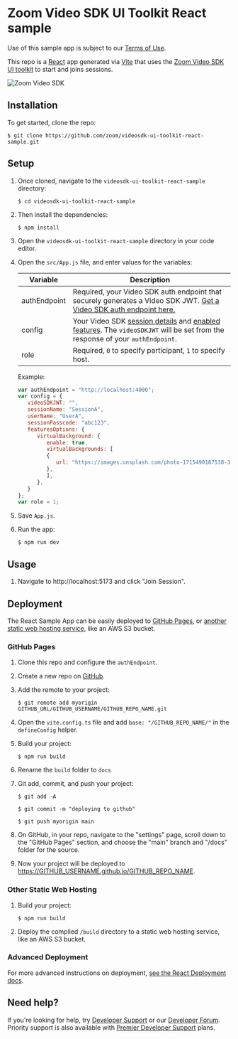 # Zoom Video SDK UI Toolkit React sample

Use of this sample app is subject to our [Terms of Use](https://explore.zoom.us/en/video-sdk-terms/).

This repo is a [React](https://reactjs.org/) app generated via [Vite](https://vitejs.dev/) that uses the [Zoom Video SDK UI toolkit](https://developers.zoom.us/docs/video-sdk/web/) to start and joins sessions.

![Zoom Video SDK](https://github.com/zoom/videosdk-ui-toolkit-web/raw/main/uitoolkitgalleryview.png)

## Installation

To get started, clone the repo:

`$ git clone https://github.com/zoom/videosdk-ui-toolkit-react-sample.git`

## Setup

1. Once cloned, navigate to the `videosdk-ui-toolkit-react-sample` directory:

   `$ cd videosdk-ui-toolkit-react-sample`

1. Then install the dependencies:

   `$ npm install`

1. Open the `videosdk-ui-toolkit-react-sample` directory in your code editor.

1. Open the `src/App.js` file, and enter values for the variables:

   | Variable                   | Description |
   | -----------------------|-------------|
   | authEndpoint          | Required, your Video SDK auth endpoint that securely generates a Video SDK JWT. [Get a Video SDK auth endpoint here.](https://github.com/zoom/videosdk-auth-endpoint-sample) |
   | config | Your Video SDK [session details](https://developers.zoom.us/docs/video-sdk/web/ui-toolkit/#create-a-configuration-object) and [enabled features](https://developers.zoom.us/docs/video-sdk/web/ui-toolkit/#supported-features). The `videoSDKJWT` will be set from the response of your `authEndpoint`. |
   | role | Required, `0` to specify participant, `1` to specify host. |

   Example:

   ```js
   var authEndpoint = "http://localhost:4000";
   var config = {
      videoSDKJWT: "",
      sessionName: "SessionA",
      userName: "UserA",
      sessionPasscode: "abc123",
      featuresOptions: {
         virtualBackground: {
            enable: true,
            virtualBackgrounds: [
            {
               url: "https://images.unsplash.com/photo-1715490187538-30a365fa05bd?q=80&w=1945&auto=format&fit=crop",
            },
            ],
         },
      }
   };
   var role = 1;
   ```

1. Save `App.js`.

1. Run the app:

   `$ npm run dev`

## Usage

1. Navigate to http://localhost:5173 and click "Join Session".

## Deployment

The React Sample App can be easily deployed to [GitHub Pages](#github-pages), or [another static web hosting service](#other-static-web-hosting), like an AWS S3 bucket.

### GitHub Pages

1. Clone this repo and configure the `authEndpoint`.

1. Create a new repo on [GitHub](https://github.com).

1. Add the remote to your project:

   `$ git remote add myorigin GITHUB_URL/GITHUB_USERNAME/GITHUB_REPO_NAME.git`

1. Open the `vite.config.ts` file and add `base: "/GITHUB_REPO_NAME/"` in the `defineConfig` helper.

1. Build your project:

   `$ npm run build`

1. Rename the `build` folder to `docs`

1. Git add, commit, and push your project:

   `$ git add -A`

   `$ git commit -m "deploying to github"`

   `$ git push myorigin main`

1. On GitHub, in your repo, navigate to the "settings" page, scroll down to the "GitHub Pages" section, and choose the "main" branch and "/docs" folder for the source.

1. Now your project will be deployed to https://GITHUB_USERNAME.github.io/GITHUB_REPO_NAME.

### Other Static Web Hosting

1. Build your project:

   `$ npm run build`

1. Deploy the complied `/build` directory to a static web hosting service, like an AWS S3 bucket.

### Advanced Deployment

For more advanced instructions on deployment, [see the React Deployment docs](https://create-react-app.dev/docs/deployment/).

## Need help?

If you're looking for help, try [Developer Support](https://devsupport.zoom.us) or our [Developer Forum](https://devforum.zoom.us). Priority support is also available with [Premier Developer Support](https://explore.zoom.us/docs/en-us/developer-support-plans.html) plans.
